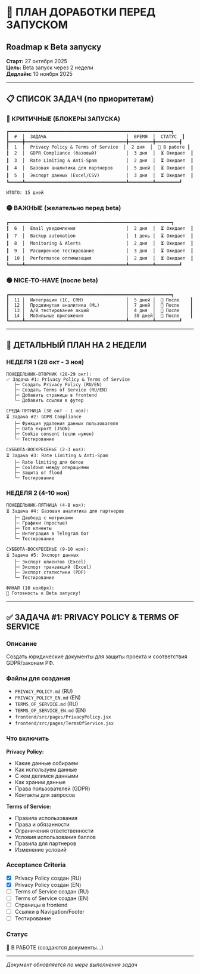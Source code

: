 # 🎯 ПЛАН ДОРАБОТКИ ПЕРЕД ЗАПУСКОМ
## Roadmap к Beta запуску

**Старт:** 27 октября 2025  
**Цель:** Beta запуск через 2 недели  
**Дедлайн:** 10 ноября 2025

---

## 📋 СПИСОК ЗАДАЧ (по приоритетам)

### 🔴 КРИТИЧНЫЕ (БЛОКЕРЫ ЗАПУСКА)

```
┏━━━━━━━━━━━━━━━━━━━━━━━━━━━━━━━━━━━━━━━━━━━━━━━━━━━━━━━━━━━━━┓
┃  #  │  ЗАДАЧА                              │  ВРЕМЯ  │  СТАТУС  ┃
┣━━━━━╋━━━━━━━━━━━━━━━━━━━━━━━━━━━━━━━━━━━━━━╋━━━━━━━━━╋━━━━━━━━━┫
┃  1  │  Privacy Policy & Terms of Service  │  2 дня  │  🔄 В работе ┃
┃  2  │  GDPR Compliance (базовый)           │  3 дня  │  ⏳ Ожидает  ┃
┃  3  │  Rate Limiting & Anti-Spam           │  2 дня  │  ⏳ Ожидает  ┃
┃  4  │  Базовая аналитика для партнеров     │  5 дней │  ⏳ Ожидает  ┃
┃  5  │  Экспорт данных (Excel/CSV)          │  3 дня  │  ⏳ Ожидает  ┃
┗━━━━━┻━━━━━━━━━━━━━━━━━━━━━━━━━━━━━━━━━━━━━━┻━━━━━━━━━┻━━━━━━━━━┛

ИТОГО: 15 дней
```

### 🟡 ВАЖНЫЕ (желательно перед beta)

```
┏━━━━━━━━━━━━━━━━━━━━━━━━━━━━━━━━━━━━━━━━━━━━━━━━━━━━━━━━━━━━━┓
┃  6  │  Email уведомления                   │  2 дня  │  ⏳ Ожидает  ┃
┃  7  │  Backup automation                   │  1 день │  ⏳ Ожидает  ┃
┃  8  │  Monitoring & Alerts                 │  2 дня  │  ⏳ Ожидает  ┃
┃  9  │  Расширенное тестирование            │  3 дня  │  ⏳ Ожидает  ┃
┃  10 │  Performance оптимизация             │  2 дня  │  ⏳ Ожидает  ┃
┗━━━━━┻━━━━━━━━━━━━━━━━━━━━━━━━━━━━━━━━━━━━━━┻━━━━━━━━━┻━━━━━━━━━┛
```

### 🟢 NICE-TO-HAVE (после beta)

```
┏━━━━━━━━━━━━━━━━━━━━━━━━━━━━━━━━━━━━━━━━━━━━━━━━━━━━━━━━━━━━━┓
┃  11 │  Интеграции (1C, CRM)                │  5 дней │  📅 После    ┃
┃  12 │  Продвинутая аналитика (ML)          │  7 дней │  📅 После    ┃
┃  13 │  A/B тестирование акций              │  4 дня  │  📅 После    ┃
┃  14 │  Мобильные приложения                │  30 дней│  📅 После    ┃
┗━━━━━┻━━━━━━━━━━━━━━━━━━━━━━━━━━━━━━━━━━━━━━┻━━━━━━━━━┻━━━━━━━━━┛
```

---

## 📅 ДЕТАЛЬНЫЙ ПЛАН НА 2 НЕДЕЛИ

### НЕДЕЛЯ 1 (28 окт - 3 ноя)

```
ПОНЕДЕЛЬНИК-ВТОРНИК (28-29 окт):
✅ Задача #1: Privacy Policy & Terms of Service
   ├─ Создать Privacy Policy (RU/EN)
   ├─ Создать Terms of Service (RU/EN)
   ├─ Добавить страницы в frontend
   └─ Добавить ссылки в футер

СРЕДА-ПЯТНИЦА (30 окт - 1 ноя):
⏳ Задача #2: GDPR Compliance
   ├─ Функция удаления данных пользователя
   ├─ Data export (JSON)
   ├─ Cookie consent (если нужен)
   └─ Тестирование

СУББОТА-ВОСКРЕСЕНЬЕ (2-3 ноя):
⏳ Задача #3: Rate Limiting & Anti-Spam
   ├─ Rate limiting для ботов
   ├─ Cooldown между операциями
   ├─ Защита от flood
   └─ Тестирование
```

### НЕДЕЛЯ 2 (4-10 ноя)

```
ПОНЕДЕЛЬНИК-ПЯТНИЦА (4-8 ноя):
⏳ Задача #4: Базовая аналитика для партнеров
   ├─ Дашборд с метриками
   ├─ Графики (простые)
   ├─ Топ клиенты
   ├─ Интеграция в Telegram бот
   └─ Тестирование

СУББОТА-ВОСКРЕСЕНЬЕ (9-10 ноя):
⏳ Задача #5: Экспорт данных
   ├─ Экспорт клиентов (Excel)
   ├─ Экспорт транзакций (Excel)
   ├─ Экспорт статистики (PDF)
   └─ Тестирование

ФИНАЛ (10 ноября):
🎉 Готовность к Beta запуску!
```

---

## ✅ ЗАДАЧА #1: PRIVACY POLICY & TERMS OF SERVICE

### Описание
Создать юридические документы для защиты проекта и соответствия GDPR/законам РФ.

### Файлы для создания
- `PRIVACY_POLICY.md` (RU)
- `PRIVACY_POLICY_EN.md` (EN)
- `TERMS_OF_SERVICE.md` (RU)
- `TERMS_OF_SERVICE_EN.md` (EN)
- `frontend/src/pages/PrivacyPolicy.jsx`
- `frontend/src/pages/TermsOfService.jsx`

### Что включить

**Privacy Policy:**
- Какие данные собираем
- Как используем данные
- С кем делимся данными
- Как храним данные
- Права пользователей (GDPR)
- Контакты для запросов

**Terms of Service:**
- Правила использования
- Права и обязанности
- Ограничения ответственности
- Условия использования баллов
- Правила для партнеров
- Изменение условий

### Acceptance Criteria
- [x] Privacy Policy создан (RU)
- [x] Privacy Policy создан (EN)
- [ ] Terms of Service создан (RU)
- [ ] Terms of Service создан (EN)
- [ ] Страницы в frontend
- [ ] Ссылки в Navigation/Footer
- [ ] Тестирование

### Статус
🔄 В РАБОТЕ (создаются документы...)

---

*Документ обновляется по мере выполнения задач*

